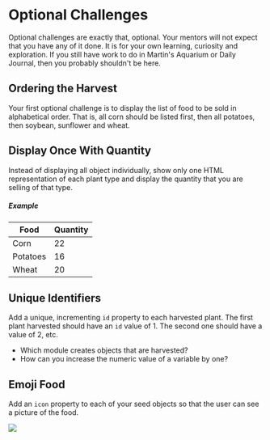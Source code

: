 # Optional Challenges

Optional challenges are exactly that, optional. Your mentors will not expect that you have any of it done. It is for your own learning, curiosity and exploration. If you still have work to do in Martin's Aquarium or Daily Journal, then you probably shouldn't be here.

## Ordering the Harvest

Your first optional challenge is to display the list of food to be sold in alphabetical order. That is, all corn should be listed first, then all potatoes, then soybean, sunflower and wheat.

## Display Once With Quantity

Instead of displaying all object individually, show only one HTML representation of each plant type and display the quantity that you are selling of that type.

##### Example

| Food | Quantity |
|--|--|
|Corn| 22 |
|Potatoes| 16 |
|Wheat| 20 |


## Unique Identifiers

Add a unique, incrementing `id` property to each harvested plant. The first plant harvested should have an `id` value of 1. The second one should have a value of 2, etc.

* Which module creates objects that are harvested?
* How can you increase the numeric value of a variable by one?

## Emoji Food

Add an `icon` property to each of your seed objects so that the user can see a picture of the food.

![](./images/emoji-plants.png)
